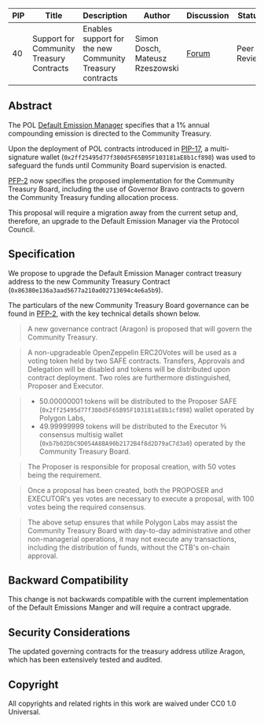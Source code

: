 | PIP | Title          | Description                | Author                        | Discussion | Status | Type                                     | Date                  |
|-----|----------------|----------------------------|-------------------------------|------------|--------|------------------------------------------|-----------------------|
| 40  | Support for Community Treasury Contracts | Enables support for the new Community Treasury contracts | Simon Dosch, Mateusz Rzeszowski | [Forum](https://forum.polygon.technology/t/pip-40-support-for-community-treasury-contracts/17641) | Peer Review | Contracts | 2024-06-24

## Abstract

The POL [Default Emission Manager](https://github.com/maticnetwork/Polygon-Improvement-Proposals/blob/main/PIPs/PIP-17.md#:~:text=%3B%0A%0A///%20%40title-,Default%20Emission%20Manager,-///%20%40author%20Polygon%20Labs) specifies that a 1% annual compounding emission is directed to the Community Treasury.

Upon the deployment of POL contracts introduced in [PIP-17](https://github.com/maticnetwork/Polygon-Improvement-Proposals/blob/main/PIPs/PIP-17.md), a multi-signature wallet (`0x2ff25495d77f380d5F65B95F103181aE8b1cf898`) was used to safeguard the funds until Community Board supervision is enacted.

[PFP-2](https://github.com/0xPolygon/Polygon-Funding-Proposals/blob/main/PFPs/PFP-02.md) now specifies the proposed implementation for the Community Treasury Board, including the use of Governor Bravo contracts to govern the Community Treasury funding allocation process.

This proposal will require a migration away from the current setup and, therefore, an upgrade to the Default Emission Manager via the Protocol Council.

## Specification

We propose to upgrade the Default Emission Manager contract treasury address to the new Community Treasury Contract (`0x86380e136a3aad5677a210ad02713694c4e6a5b9`).

The particulars of the new Community Treasury Board governance can be found in [PFP-2](https://github.com/0xPolygon/Polygon-Funding-Proposals/blob/main/PFPs/PFP-02.md), with the key technical details shown below.


>A new governance contract (Aragon) is proposed that will govern the Community Treasury.

>A non-upgradeable OpenZeppelin ERC20Votes will be used as a voting token held by two SAFE contracts. Transfers, Approvals and Delegation will be disabled and tokens will be distributed upon contract deployment. Two roles are furthermore distinguished, Proposer and Executor.

>* 50.00000001 tokens will be distributed to the Proposer SAFE (`0x2ff25495d77f380d5F65B95F103181aE8b1cf898`) wallet operated by Polygon Labs,
>* 49.99999999 tokens will be distributed to the Executor ⅗ consensus multisig wallet (`0xb7b02DbC9D054A8BA90b2172B4f8d2D79aC7d3a0`) operated by the Community Treasury Board.

>The Proposer is responsible for proposal creation, with 50 votes being the requirement.

>Once a proposal has been created, both the PROPOSER and EXECUTOR's yes votes are necessary to execute a proposal, with 100 votes being the required consensus.

>The above setup ensures that while Polygon Labs may assist the Community Treasury Board with day-to-day administrative and other non-managerial operations, it may not execute any transactions, including the distribution of funds, without the CTB's on-chain approval.

## Backward Compatibility

This change is not backwards compatible with the current implementation of the Default Emissions Manger and will require a contract upgrade.

## Security Considerations

The updated governing contracts for the treasury address utilize Aragon, which has been extensively tested and audited.

## Copyright

All copyrights and related rights in this work are waived under CC0 1.0 Universal.
